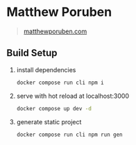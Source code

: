 # Matthew Poruben

> [matthewporuben.com](http://www.matthewporuben.com)

## Build Setup

1. install dependencies
    ```bash
    docker compose run cli npm i 
    ```

2. serve with hot reload at localhost:3000
    ```bash
    docker compose up dev -d
    ```

3. generate static project
    ```bash
    docker compose run cli npm run gen
    ```

